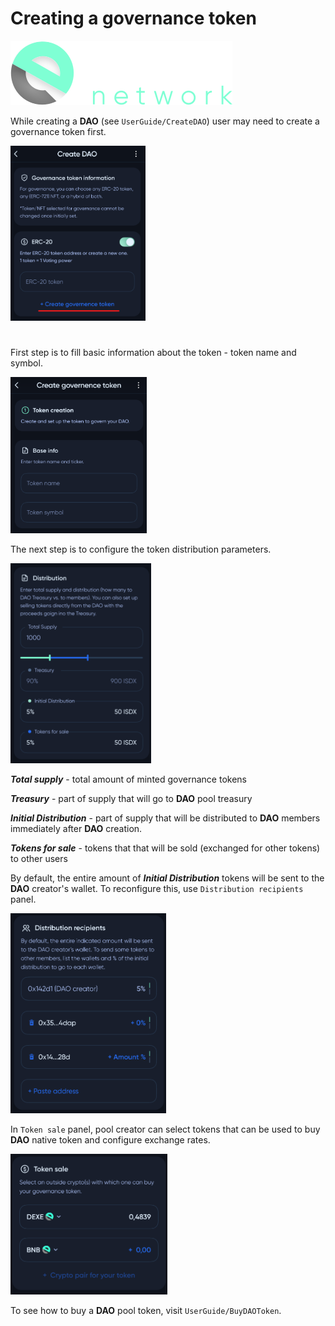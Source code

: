 # Creating a governance token

![Logo](../img/logoDeXe.svg)

While creating a **DAO** (see `UserGuide/CreateDAO`) user may need to create a governance token first.

<img src="../img/userGuideToken/userGuideImg_CreateTokenDAO.png" height="280" />

#

First step is to fill basic information about the token - token name and symbol.

<img src="../img/userGuideToken/userGuideImg_CreateTokenBase.png" height="250" />

The next step is to configure the token distribution parameters.

<img src="../img/userGuideToken/userGuideImg_CreateTokenDistribution.png" height="320" />

***Total supply*** - total amount of minted governance tokens

***Treasury*** - part of supply that will go to **DAO** pool treasury

***Initial Distribution*** - part of supply that will be distributed to **DAO** members immediately after **DAO** creation.

***Tokens for sale*** - tokens that that will be sold (exchanged for other tokens) to other users

By default, the entire amount of ***Initial Distribution*** tokens will be sent to the **DAO** creator's wallet. To reconfigure this, use `Distribution recipients` panel.

<img src="../img/userGuideToken/userGuideImg_CreateTokenDistributionInitial.png" height="320" />

In `Token sale` panel, pool creator can select tokens that can be used to buy **DAO** native token and configure exchange rates.

<img src="../img/userGuideToken/userGuideImg_CreateTokenSale.png" height="225" />

To see how to buy a **DAO** pool token, visit `UserGuide/BuyDAOToken`.